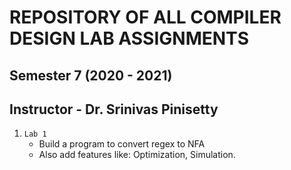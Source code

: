 # REPOSITORY OF ALL COMPILER DESIGN LAB ASSIGNMENTS
## Semester 7 (2020 - 2021)
## Instructor - Dr. Srinivas Pinisetty

1. `Lab 1`
	- Build a program to convert regex to NFA
	- Also add features like: Optimization, Simulation.


